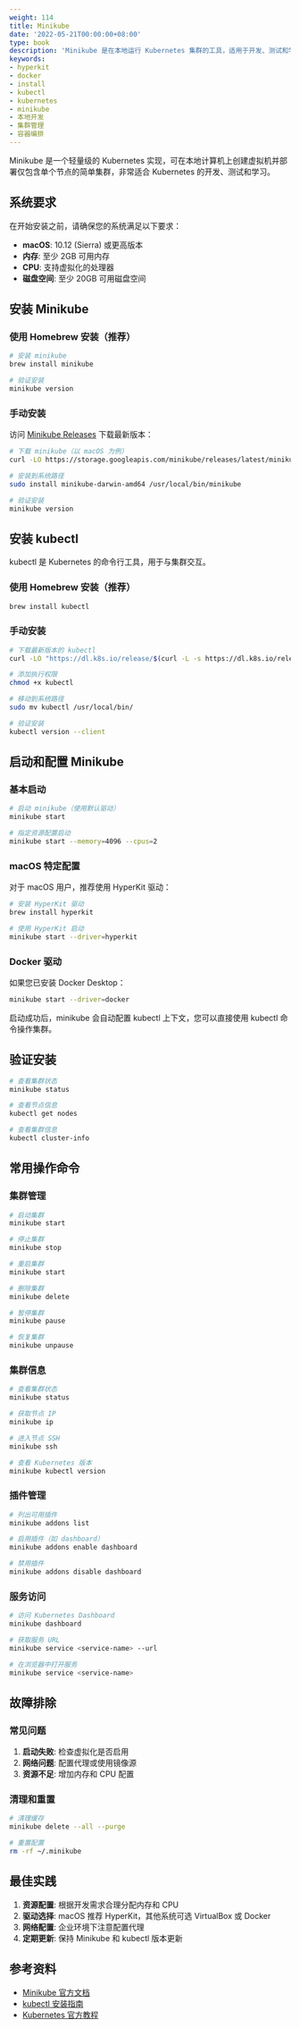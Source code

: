 ```yaml
---
weight: 114
title: Minikube
date: '2022-05-21T00:00:00+08:00'
type: book
description: 'Minikube 是在本地运行 Kubernetes 集群的工具，适用于开发、测试和学习 Kubernetes。本文介绍如何安装配置 Minikube，以及常用的操作命令。'
keywords:
- hyperkit
- docker
- install
- kubectl
- kubernetes
- minikube
- 本地开发
- 集群管理
- 容器编排
---
```


Minikube 是一个轻量级的 Kubernetes 实现，可在本地计算机上创建虚拟机并部署仅包含单个节点的简单集群，非常适合 Kubernetes 的开发、测试和学习。

## 系统要求

在开始安装之前，请确保您的系统满足以下要求：

- **macOS**: 10.12 (Sierra) 或更高版本
- **内存**: 至少 2GB 可用内存
- **CPU**: 支持虚拟化的处理器
- **磁盘空间**: 至少 20GB 可用磁盘空间

## 安装 Minikube

### 使用 Homebrew 安装（推荐）

```bash
# 安装 minikube
brew install minikube

# 验证安装
minikube version
```

### 手动安装

访问 [Minikube Releases](https://github.com/kubernetes/minikube/releases) 下载最新版本：

```bash
# 下载 minikube（以 macOS 为例）
curl -LO https://storage.googleapis.com/minikube/releases/latest/minikube-darwin-amd64

# 安装到系统路径
sudo install minikube-darwin-amd64 /usr/local/bin/minikube

# 验证安装
minikube version
```

## 安装 kubectl

kubectl 是 Kubernetes 的命令行工具，用于与集群交互。

### 使用 Homebrew 安装（推荐）

```bash
brew install kubectl
```

### 手动安装

```bash
# 下载最新版本的 kubectl
curl -LO "https://dl.k8s.io/release/$(curl -L -s https://dl.k8s.io/release/stable.txt)/bin/darwin/amd64/kubectl"

# 添加执行权限
chmod +x kubectl

# 移动到系统路径
sudo mv kubectl /usr/local/bin/

# 验证安装
kubectl version --client
```

## 启动和配置 Minikube

### 基本启动

```bash
# 启动 minikube（使用默认驱动）
minikube start

# 指定资源配置启动
minikube start --memory=4096 --cpus=2
```

### macOS 特定配置

对于 macOS 用户，推荐使用 HyperKit 驱动：

```bash
# 安装 HyperKit 驱动
brew install hyperkit

# 使用 HyperKit 启动
minikube start --driver=hyperkit
```

### Docker 驱动

如果您已安装 Docker Desktop：

```bash
minikube start --driver=docker
```

启动成功后，minikube 会自动配置 kubectl 上下文，您可以直接使用 kubectl 命令操作集群。

## 验证安装

```bash
# 查看集群状态
minikube status

# 查看节点信息
kubectl get nodes

# 查看集群信息
kubectl cluster-info
```

## 常用操作命令

### 集群管理

```bash
# 启动集群
minikube start

# 停止集群
minikube stop

# 重启集群
minikube start

# 删除集群
minikube delete

# 暂停集群
minikube pause

# 恢复集群
minikube unpause
```

### 集群信息

```bash
# 查看集群状态
minikube status

# 获取节点 IP
minikube ip

# 进入节点 SSH
minikube ssh

# 查看 Kubernetes 版本
minikube kubectl version
```

### 插件管理

```bash
# 列出可用插件
minikube addons list

# 启用插件（如 dashboard）
minikube addons enable dashboard

# 禁用插件
minikube addons disable dashboard
```

### 服务访问

```bash
# 访问 Kubernetes Dashboard
minikube dashboard

# 获取服务 URL
minikube service <service-name> --url

# 在浏览器中打开服务
minikube service <service-name>
```

## 故障排除

### 常见问题

1. **启动失败**: 检查虚拟化是否启用
2. **网络问题**: 配置代理或使用镜像源
3. **资源不足**: 增加内存和 CPU 配置

### 清理和重置

```bash
# 清理缓存
minikube delete --all --purge

# 重置配置
rm -rf ~/.minikube
```

## 最佳实践

1. **资源配置**: 根据开发需求合理分配内存和 CPU
2. **驱动选择**: macOS 推荐 HyperKit，其他系统可选 VirtualBox 或 Docker
3. **网络配置**: 企业环境下注意配置代理
4. **定期更新**: 保持 Minikube 和 kubectl 版本更新

## 参考资料

- [Minikube 官方文档](https://minikube.sigs.k8s.io/docs/)
- [kubectl 安装指南](https://kubernetes.io/docs/tasks/tools/install-kubectl/)
- [Kubernetes 官方教程](https://kubernetes.io/docs/tutorials/)
